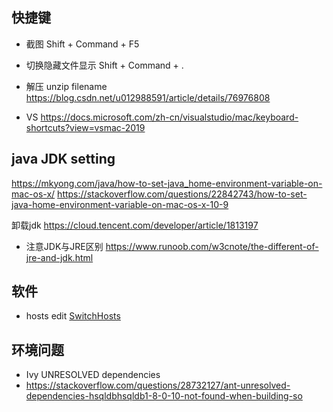 ## 快捷键
- 截图
Shift + Command + F5

- 切换隐藏文件显示
Shift + Command + .

- 解压
unzip filename
https://blog.csdn.net/u012988591/article/details/76976808

- VS 
https://docs.microsoft.com/zh-cn/visualstudio/mac/keyboard-shortcuts?view=vsmac-2019




## java JDK setting
https://mkyong.com/java/how-to-set-java_home-environment-variable-on-mac-os-x/
https://stackoverflow.com/questions/22842743/how-to-set-java-home-environment-variable-on-mac-os-x-10-9

卸载jdk
https://cloud.tencent.com/developer/article/1813197

- 注意JDK与JRE区别
https://www.runoob.com/w3cnote/the-different-of-jre-and-jdk.html

## 软件
- hosts edit
[SwitchHosts](https://github.com/oldj/SwitchHosts)

## 环境问题
- Ivy UNRESOLVED dependencies
- https://stackoverflow.com/questions/28732127/ant-unresolved-dependencies-hsqldbhsqldb1-8-0-10-not-found-when-building-so
